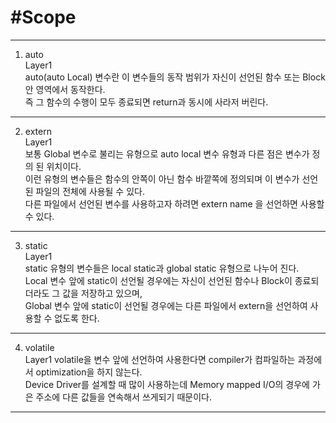 #Scope
==============
- - -
1. auto   
    Layer1   
    auto(auto Local) 변수란 이 변수들의 동작 범위가 자신이 선언된 함수 또는 Block 안 영역에서 동작한다.   
    즉 그 함수의 수행이 모두 종료되면 return과 동시에 사라저 버린다.   
- - -
2. extern   
    Layer1   
    보통 Global 변수로 불리는 유형으로 auto local 변수 유형과 다른 점은 변수가 정의 된 위치이다.   
    이런 유형의 변수들은 함수의 안쪽이 아닌 함수 바깥쪽에 정의되며 이 변수가 선언된 파일의 전체에 사용될 수 있다.   
    다른 파일에서 선언된 변수를 사용하고자 하려면 extern <type> name 을 선언하면 사용할 수 있다.   
- - -
3. static   
    Layer1   
    static 유형의 변수들은 local static과 global static 유형으로 나누어 진다.   
    Local 변수 앞에 static이 선언될 경우에는 자신이 선언된 함수나 Block이 종료되더라도 그 값을 저장하고 있으며,   
    Global 변수 앞에 static이 선언될 경우에는 다른 파일에서 extern을 선언하여 사용할 수 없도록 한다.   
- - -
4. volatile   
    Layer1
    volatile을 변수 앞에 선언하여 사용한다면 compiler가 컴파일하는 과정에서 optimization을 하지 않는다.   
    Device Driver를 설계할 때 많이 사용하는데 Memory mapped I/O의 경우에 가은 주소에 다른 값들을 연속해서 쓰게되기 때문이다.   
- - -